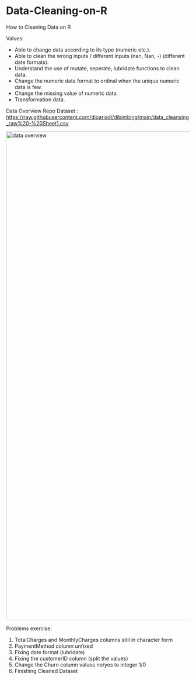 # Data-Cleaning-on-R
How to Cleaning Data on R 


Values:
- Able to change data according to its type (numeric etc.).
- Able to clean the wrong inputs / different inputs (nan, Nan, -) (different date formats).
- Understand the use of mutate, seperate, lubridate functions to clean data.
- Change the numeric data format to ordinal when the unique numeric data is few. 
- Change the missing value of numeric data.
- Transformation data.

Data Overview
Repo Dataset : https://raw.githubusercontent.com/dioariadi/dibimbing/main/data_cleansing_raw%20-%20Sheet1.csv

<img width="1335" alt="data overview" src="https://user-images.githubusercontent.com/90485680/141128196-c60a1829-f782-47c0-8c22-f7122b1a1a5f.png">

Problems exercise:
1. TotalCharges and MonthlyCharges columns still in character form
2. PaymentMethod column unfixed
3. Fixing date format (lubridate)
4. Fixing the customerID column (split the values)
5. Change the Churn column values no/yes to integer 1/0
6. Finishing Cleaned Dataset





